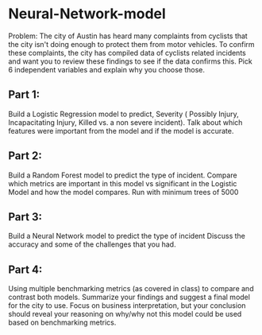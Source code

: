# Neural-Network-model
Problem:
The city of Austin has heard many complaints from cyclists that the city isn't doing enough to protect them from motor vehicles. To confirm these complaints, the city has compiled data of cyclists related incidents and want you to review these findings to see if the data confirms this. Pick 6 independent variables and explain why you choose those.

## Part 1:
Build a Logistic Regression model to predict, Severity ( Possibly Injury, Incapacitating Injury, Killed vs. a non severe incident). Talk about which features were important from the model and if the model is accurate.

## Part 2:
Build a Random Forest model to predict the type of incident. Compare which metrics are important in this model vs significant in the Logistic Model and how the model compares. Run with minimum trees of 5000

## Part 3:
Build a Neural Network model to predict the type of incident Discuss the accuracy and some of the challenges that you had.

## Part 4:
Using multiple benchmarking metrics (as covered in class) to compare and contrast both models. Summarize your findings and suggest a final model for the city to use.  Focus on business interpretation, but your conclusion should reveal your reasoning on why/why not this model could be used based on benchmarking metrics.

